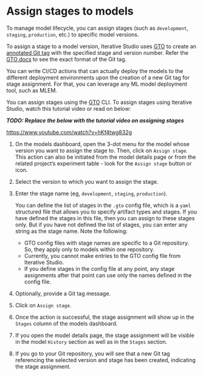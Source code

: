 # Assign stages to models

To manage model lifecycle, you can assign stages (such as `development`,
`staging`, `production`, etc.) to specific model versions.

To assign a stage to a model version, Iterative Studio uses [GTO] to create an
[annotated Git tag][git tag] with the specified stage and version number. Refer
the [GTO docs][gto] to see the exact format of the Git tag.

You can write CI/CD actions that can actually deploy the models to the different
deployment environments upon the creation of a new Git tag for stage assignment.
For that, you can leverage any ML model deployment tool, such as MLEM.

You can assign stages using the [GTO] CLI. To assign stages using Iterative
Studio, watch this tutorial video or read on below:

**_TODO: Replace the below with the tutorial video on assigning stages_**

https://www.youtube.com/watch?v=hKf4twg832g

1. On the models dashboard, open the 3-dot menu for the model whose version you
   want to assign the stage to. Then, click on `Assign stage`. This action can
   also be initiated from the model details page or from the related project’s
   experiment table - look for the `Assign stage` button or icon.

2. Select the version to which you want to assign the stage.
3. Enter the stage name (eg, `development`, `staging`, `production`).

   <admon>

   You can define the list of stages in the `.gto` config file, which is a
   `yaml` structured file that allows you to specify artifact types and stages.
   If you have defined the stages in this file, then you can assign to these
   stages only. But if you have not defined the list of stages, you can enter
   any string as the stage name. Note the following:

   - GTO config files with stage names are specific to a Git repository. So,
     they apply only to models within one repository.
   - Currently, you cannot make entries to the GTO config file from Iterative
     Studio.
   - If you define stages in the config file at any point, any stage assignments
     after that point can use only the names defined in the config file.

   </admon>

4. Optionally, provide a Git tag message.
5. Click on `Assign stage`.
6. Once the action is successful, the stage assignment will show up in the
   `Stages` column of the models dashboard.
7. If you open the model details page, the stage assignment will be visible in
   the model `History` section as well as in the `Stages` section.
8. If you go to your Git repository, you will see that a new Git tag referencing
   the selected version and stage has been created, indicating the stage
   assignment.

[gto]: https://github.com/iterative/gto
[git tag]: https://git-scm.com/docs/git-tag
